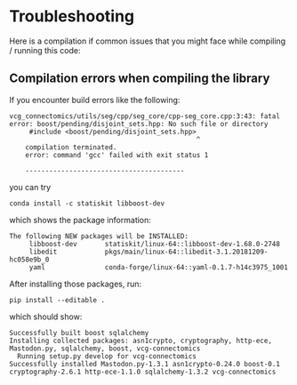 # Troubleshooting

Here is a compilation if common issues that you might face
while compiling / running this code:

## Compilation errors when compiling the library
If you encounter build errors like the following:
```
vcg_connectomics/utils/seg/cpp/seg_core/cpp-seg_core.cpp:3:43: fatal error: boost/pending/disjoint_sets.hpp: No such file or directory
     #include <boost/pending/disjoint_sets.hpp>
                                               ^
    compilation terminated.
    error: command 'gcc' failed with exit status 1

    ----------------------------------------
```
you can try
```
conda install -c statiskit libboost-dev
```
which shows the package information:
```
The following NEW packages will be INSTALLED:
     libboost-dev       statiskit/linux-64::libboost-dev-1.68.0-2748
     libedit            pkgs/main/linux-64::libedit-3.1.20181209-hc058e9b_0
     yaml               conda-forge/linux-64::yaml-0.1.7-h14c3975_1001
```
After installing those packages, run:
```
pip install --editable .
```
which should show:
```
Successfully built boost sqlalchemy
Installing collected packages: asn1crypto, cryptography, http-ece, Mastodon.py, sqlalchemy, boost, vcg-connectomics
  Running setup.py develop for vcg-connectomics
Successfully installed Mastodon.py-1.3.1 asn1crypto-0.24.0 boost-0.1 cryptography-2.6.1 http-ece-1.1.0 sqlalchemy-1.3.2 vcg-connectomics
```
